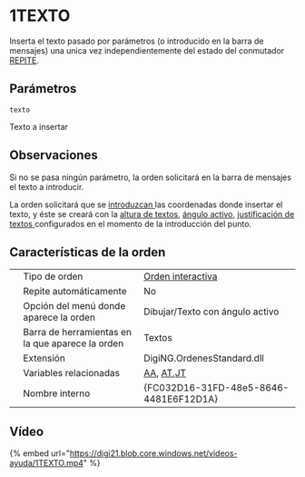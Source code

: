 # 1TEXTO

Inserta el texto pasado por parámetros \(o introducido en la barra de mensajes\) una unica vez independientemente del estado del conmutador [REPITE](../../variables/r/repite.md).

## Parámetros

`texto`

Texto a insertar

## Observaciones

Si no se pasa ningún parámetro, la orden solicitará en la barra de mensajes el texto a introducir. 

La orden solicitará que se [introduzcan ](../../introduccion-de-coordenadas.md)las coordenadas donde insertar el texto, y éste se creará con la [altura de textos](../../variables/a/at.md), [ángulo activo](../../variables/a/aa.md), [justificación de textos ](../../variables/j/jt.md)configurados en el momento de la introducción del punto.

## Características de la orden

|  |  |  |
| :--- | :--- | :--- |
|  | Tipo de orden | [Orden interactiva](../../ordenes-interactivas.md) |
|  | Repite automáticamente | No |
|  | Opción del menú donde aparece la orden | Dibujar/Texto con ángulo activo |
|  | Barra de herramientas en la que aparece la orden | Textos |
|  | Extensión | DigiNG.OrdenesStandard.dll |
|  | Variables relacionadas | [AA](../../variables/a/aa.md), [AT](../../variables/a/at.md),[JT](../../variables/j/jt.md) |
|  | Nombre interno | {FC032D16-31FD-48e5-8646-4481E6F12D1A} |

## Vídeo

{% embed url="https://digi21.blob.core.windows.net/videos-ayuda/1TEXTO.mp4" %}



